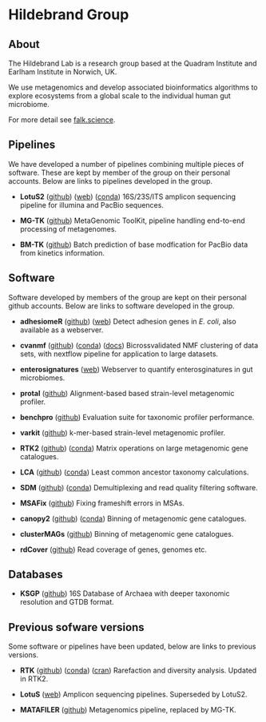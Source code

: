 # Hildebrand Group

## About
The Hildebrand Lab is a research group based at the Quadram Institute and
Earlham Institute in Norwich, UK.

We use metagenomics and develop associated bioinformatics algorithms to explore 
ecosystems from a global scale to the individual human gut microbiome.

For more detail see [falk.science](https://falk.science).

## Pipelines
We have developed a number of pipelines combining multiple pieces of software.
These are kept by member of the group on their personal accounts.
Below are links to pipelines developed in the group.

* **LotuS2**
([github](https://github.com/hildebra/lotus2)) 
([web](http://lotus2.earlham.ac.uk))
([conda](http://lotus2.earlham.ac.uk))
16S/23S/ITS amplicon sequencing pipeline for illumina and PacBio sequences.

* **MG-TK**
([github](https://github.com/hildebra/MG-TK)) 
MetaGenomic ToolKit, pipeline handling end-to-end processing of metagenomes.

* **BM-TK**
([github](https://github.com/apduncan/bm-tk)) 
Batch prediction of base modfication for PacBio data from kinetics information.

## Software
Software developed by members of the group are kept on their personal
github accounts.
Below are links to software developed in the group.

* **adhesiomeR**
([github](https://github.com/ksidorczuk/adhesiomeR)) 
([web](https://adhesiomer.quadram.ac.uk/))
Detect adhesion genes in *E. coli*, also available as a webserver.

* **cvanmf**
([github](https://github.com/apduncan/cvanmf)) 
([conda](https://anaconda.org/bioconda/cvanmf))
([docs](https://cvanmf.readthedocs.io)) 
Bicrossvalidated NMF clustering of data sets, with nextflow pipeline for
application to large datasets.

* **enterosignatures**
([web](https://enterosignatures.quadram.ac.uk/))
Webserver to quantify enterosginatures in gut microbiomes.

* **protal**
([github](https://github.com/4less/protal)) 
Alignment-based based strain-level metagenomic profiler.

* **benchpro**
([github](https://github.com/4less/benchpro)) 
Evaluation suite for taxonomic profiler performance.

* **varkit**
([github](https://github.com/4less/varkit)) 
k-mer-based strain-level metagenomic profiler.

* **RTK2**
([github](https://github.com/hildebra/rtk2)) 
([conda](https://anaconda.org/bioconda/rtk2))
Matrix operations on large metagenomic gene catalogues.

* **LCA**
([github](https://github.com/hildebra/LCA)) 
([conda](https://anaconda.org/bioconda/lca))
Least common ancestor taxonomy calculations.

* **SDM**
([github](https://github.com/hildebra/SDM)) 
([conda](https://anaconda.org/bioconda/sdm))
Demultiplexing and read quality filtering software.

* **MSAFix**
([github](https://github.com/hildebra/MSAfix)) 
Fixing frameshift errors in MSAs.

* **canopy2**
([github](https://github.com/hildebra/canopy2)) 
([conda](https://anaconda.org/bioconda/canopy))
Binning of metagenomic gene catalogues.

* **clusterMAGs**
([github](https://github.com/hildebra/clusterMAGs)) 
Binning of metagenomic gene catalogues.

* **rdCover**
([github](https://github.com/hildebra/rdCover)) 
Read coverage of genes, genomes etc. 


## Databases
* **KSGP**
([github](https://ksgp.earlham.ac.uk/)) 
16S Database of Archaea with deeper taxonomic resolution and GTDB format.

## Previous sofware versions
Some software or pipelines have been updated, below are links to previous
versions.

* **RTK**
([github](https://github.com/hildebra/Rarefaction)) 
([conda](https://anaconda.org/bioconda/rtk))
([cran](https://cran.r-project.org/web/packages/rtk/index.html))
Rarefaction and diversity analysis. Updated in RTK2.

* **LotuS**
([web](http://psbweb05.psb.ugent.be/lotus)) 
Amplicon sequencing pipelines. Superseded by LotuS2.

* **MATAFILER**
([github](https://github.com/hildebra/MATAFILER)) 
Metagenomics pipeline, replaced by MG-TK.


